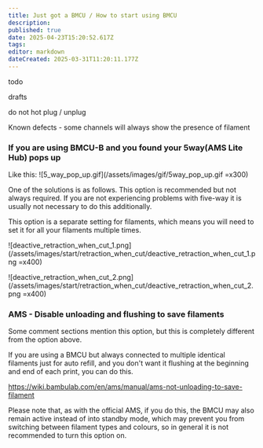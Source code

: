 ```yaml
---
title: Just got a BMCU / How to start using BMCU
description: 
published: true
date: 2025-04-23T15:20:52.617Z
tags: 
editor: markdown
dateCreated: 2025-03-31T11:20:11.177Z
---
```


todo

drafts

do not hot plug / unplug

Known defects - some channels will always show the presence of filament

### If you are using BMCU-B and you found your 5way(AMS Lite Hub) pops up 
Like this:
![5_way_pop_up.gif](/assets/images/gif/5way_pop_up.gif =x300)

One of the solutions is as follows.
This option is recommended but not always required. If you are not experiencing problems with five-way it is usually not necessary to do this additionally.

This option is a separate setting for filaments, which means you will need to set it for all your filaments multiple times.

![deactive_retraction_when_cut_1.png](/assets/images/start/retraction_when_cut/deactive_retraction_when_cut_1.png =x400)

![deactive_retraction_when_cut_2.png](/assets/images/start/retraction_when_cut/deactive_retraction_when_cut_2.png =x400)


### AMS - Disable unloading and flushing to save filaments

Some comment sections mention this option, but this is completely different from the option above.

If you are using a BMCU but always connected to multiple identical filaments just for auto refill, and you don't want it flushing at the beginning and end of each print, you can do this.

https://wiki.bambulab.com/en/ams/manual/ams-not-unloading-to-save-filament

Please note that, as with the official AMS, if you do this, the BMCU may also remain active instead of into standby mode, which may prevent you from switching between filament types and colours, so in general it is not recommended to turn this option on.